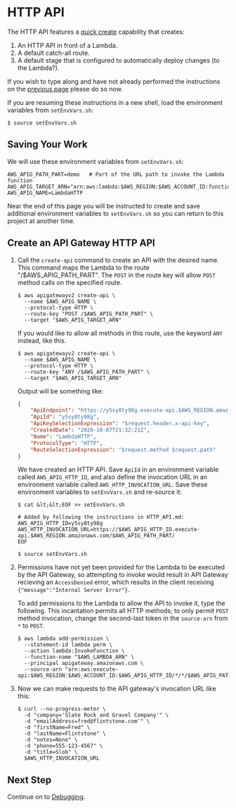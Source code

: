 # HTTP API

The HTTP API features a
[quick create](https://docs.aws.amazon.com/apigateway/latest/developerguide/http-api-develop.html#http-api-examples.cli.quick-create)
capability that creates:
1. An HTTP API in front of a Lambda.
2. A default catch-all route.
3. A default stage that is configured to automatically deploy changes (to the Lambda?).

If you wish to type along and have not already performed the instructions on the [previous page](REGISTER.md) please do so now.

If you are resuming these instructions in a new shell, load the environment variables from `setEnvVars.sh`:

```script
$ source setEnvVars.sh
```

## Saving Your Work

We will use these environment variables from `setEnvVars.sh`:

```script
AWS_APIG_PATH_PART=demo   # Part of the URL path to invoke the Lambda function
AWS_APIG_TARGET_ARN="arn:aws:lambda:$AWS_REGION:$AWS_ACCOUNT_ID:function:$AWS_LAMBDA_NAME"
AWS_APIG_NAME=LambdaHTTP
```

Near the end of this page you will be instructed to create and save additional environment variables to `setEnvVars.sh` so you can return to this project at another time.


## Create an API Gateway HTTP API

1. Call the `create-api` command to create an API with the desired name.
   This command maps the Lambda to the route "/$AWS_APIG_PATH_PART".
   The `POST` in the route key will allow `POST` method calls on the specified route.

   ```script
   $ aws apigatewayv2 create-api \
     --name $AWS_APIG_NAME \
     --protocol-type HTTP \
     --route-key "POST /$AWS_APIG_PATH_PART" \
     --target "$AWS_APIG_TARGET_ARN"
   ```

   If you would like to allow all methods in this route, use the keyword `ANY` instead, like this.

   ```script
   $ aws apigatewayv2 create-api \
     --name $AWS_APIG_NAME \
     --protocol-type HTTP \
     --route-key "ANY /$AWS_APIG_PATH_PART" \
     --target "$AWS_APIG_TARGET_ARN"
   ```

   Output will be something like:

   ```json
   {
       "ApiEndpoint": "https://y5sy8ty98g.execute-api.$AWS_REGION.amazonaws.com",
       "ApiId": "y5sy8ty98g",
       "ApiKeySelectionExpression": "$request.header.x-api-key",
       "CreatedDate": "2020-10-07T21:32:21Z",
       "Name": "LambdaHTTP",
       "ProtocolType": "HTTP",
       "RouteSelectionExpression": "$request.method $request.path"
   }
   ```

   We have created an HTTP API.
   Save `ApiId` in an environment variable called `AWS_APIG_HTTP_ID`, and also
   define the invocation URL in an environment variable called `AWS_HTTP_INVOCATION_URL`.
   Save these environment variables to `setEnvVars.sh` and re-source it:

   ```script
   $ cat &lt;&lt;EOF >> setEnvVars.sh

   # Added by following the instructions in HTTP_API.md:
   AWS_APIG_HTTP_ID=y5sy8ty98g
   AWS_HTTP_INVOCATION_URL=https://$AWS_APIG_HTTP_ID.execute-api.$AWS_REGION.amazonaws.com/$AWS_APIG_PATH_PART/
   EOF

   $ source setEnvVars.sh
   ```

2. Permissions have not yet been provided for the Lambda to be executed by the API Gateway, so
   attempting to invoke would result in API Gateway recieving an `AccessDenied` error,
   which results in the client receiving `{"message":"Internal Server Error"}`.

   To add permissions to the Lambda to allow the API to invoke it, type the following.
   This incantation permits all HTTP methods; to only permit `POST` method invocation,
   change the second-last token in the `source-arn` from `*` to `POST`.

   ```script
   $ aws lambda add-permission \
     --statement-id lambda perm \
     --action lambda:InvokeFunction \
     --function-name "$AWS_LAMBDA_ARN" \
     --principal apigateway.amazonaws.com \
     --source-arn "arn:aws:execute-api:$AWS_REGION:$AWS_ACCOUNT_ID:$AWS_APIG_HTTP_ID/*/*/$AWS_APIG_PATH_PART"
   ```

3. Now we can make requests to the API gateway's invocation URL like this:

   ```script
   $ curl --no-progress-meter \
     -d "company='Slate Rock and Gravel Company'" \
     -d "emailAddress=fred@flintstone.com'" \
     -d "firstName=Fred" \
     -d "lastName=Flintstone" \
     -d "notes=None" \
     -d "phone=555-123-4567" \
     -d "title=Slob" \
     $AWS_HTTP_INVOCATION_URL
   ```

## Next Step
Continue on to [Debugging](DEBUGGING.md).
